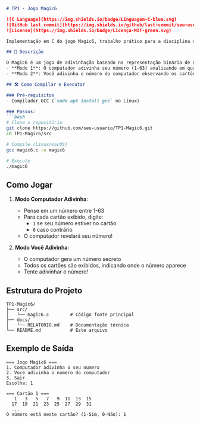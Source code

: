 ```markdown
# TP1 - Jogo Magic6

![C Language](https://img.shields.io/badge/Linguagem-C-blue.svg)
![GitHub last commit](https://img.shields.io/github/last-commit/seu-usuario/TP1-Magic6)
![License](https://img.shields.io/badge/Licença-MIT-green.svg)

Implementação em C do jogo Magic6, trabalho prático para a disciplina de Programação em Sistemas Computacionais.

## 📝 Descrição

O Magic6 é um jogo de adivinhação baseado na representação binária de números:
- **Modo 1**: O computador adivinha seu número (1-63) analisando em quais cartões ele aparece
- **Modo 2**: Você adivinha o número do computador observando os cartões onde ele aparece

## 🛠️ Como Compilar e Executar

### Pré-requisitos
- Compilador GCC (`sudo apt install gcc` no Linux)

### Passos:
```bash
# Clone o repositório
git clone https://github.com/seu-usuario/TP1-Magic6.git
cd TP1-Magic6/src

# Compile (Linux/macOS)
gcc magic6.c -o magic6

# Execute
./magic6
```

## Como Jogar

1. **Modo Computador Adivinha**:
   - Pense em um número entre 1-63
   - Para cada cartão exibido, digite:
     - `1` se seu número estiver no cartão
     - `0` caso contrário
   - O computador revelará seu número!

2. **Modo Você Adivinha**:
   - O computador gera um número secreto
   - Todos os cartões são exibidos, indicando onde o número aparece
   - Tente adivinhar o número!

## Estrutura do Projeto
```
TP1-Magic6/
├── src/
│   └── magic6.c        # Código fonte principal
├── docs/
│   └── RELATORIO.md    # Documentação técnica
└── README.md           # Este arquivo
```

## Exemplo de Saída
```
=== Jogo Magic6 ===
1. Computador adivinha o seu numero
2. Voce adivinha o numero do computador
3. Sair
Escolha: 1

=== Cartão 1 ===
   1   3   5   7   9  11  13  15
  17  19  21  23  25  27  29  31
  ...
O número está neste cartão? (1-Sim, 0-Não): 1
```
